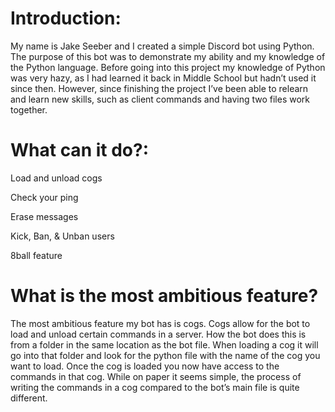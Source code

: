# Introduction:
My name is Jake Seeber and I created a simple Discord bot using Python. The purpose of this bot was to demonstrate my ability and my knowledge of the Python language. Before going into this project my knowledge of Python was very hazy, as I had learned it back in Middle School but hadn’t used it since then. However, since finishing the project I’ve been able to relearn and learn new skills, such as client commands and having two files work together.

# What can it do?:
Load and unload cogs

Check your ping

Erase messages

Kick, Ban, & Unban users

8ball feature

# What is the most ambitious feature?
The most ambitious feature my bot has is cogs. Cogs allow for the bot to load and unload certain commands in a server. How the bot does this is from a folder in the same location as the bot file. When loading a cog it will go into that folder and look for the python file with the name of the cog you want to load. Once the cog is loaded you now have access to the commands in that cog. While on paper it seems simple, the process of writing the commands in a cog compared to the bot’s main file is quite different.
